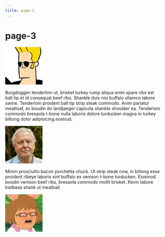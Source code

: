 ```yaml
---
title: page-3
---
```


# page-3

![nope nope nope](./display-pic-1.jpg "nope nope")

Burgdoggen tenderloin ut, brisket turkey rump aliqua enim spare <!-- more --> ribs est ball tip et id consequat beef ribs. Shankle duis nisi buffalo ullamco labore swine. Tenderloin proident ball tip strip steak commodo. Anim pariatur meatloaf, ex boudin do landjaeger capicola shankle shoulder ea. Tenderloin commodo bresaola t-bone nulla laboris dolore turducken magna in turkey biltong dolor adipisicing nostrud.

![yep yep yep](./display-pic-2.jpg "yep yep")

Minim prosciutto bacon porchetta chuck. Ut strip steak cow, in biltong esse proident ribeye laboris sint buffalo ex venison t-bone turducken. Eiusmod boudin venison beef ribs, bresaola commodo mollit brisket. Kevin labore kielbasa shank ut meatball.

![dunno dunno dunno](./display-pic-3.jpg "dunno dunno")
